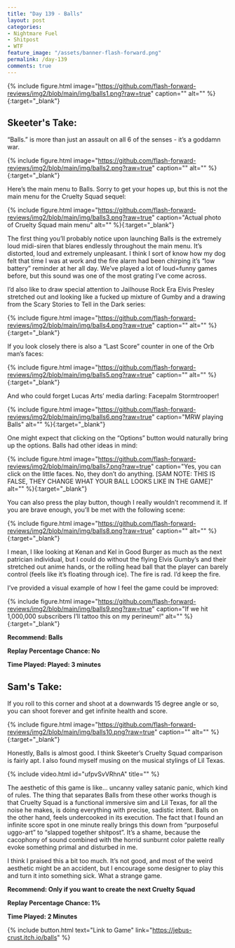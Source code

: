 ```yaml
---
title: "Day 139 - Balls"
layout: post
categories:
- Nightmare Fuel
- Shitpost
- WTF
feature_image: "/assets/banner-flash-forward.png"
permalink: /day-139
comments: true
---
```


{% include figure.html image="https://github.com/flash-forward-reviews/img2/blob/main/img/balls1.png?raw=true" caption="" alt="" %}{:target="_blank"}

## Skeeter's Take:

“Balls.” is more than just an assault on all 6 of the senses - it’s a goddamn war.

{% include figure.html image="https://github.com/flash-forward-reviews/img2/blob/main/img/balls2.png?raw=true" caption="" alt="" %}{:target="_blank"}

Here’s the main menu to Balls. Sorry to get your hopes up, but this is not the main menu for the Cruelty Squad sequel:

{% include figure.html image="https://github.com/flash-forward-reviews/img2/blob/main/img/balls3.png?raw=true" caption="Actual photo of Cruelty Squad main menu" alt="" %}{:target="_blank"}

The first thing you’ll probably notice upon launching Balls is the extremely loud midi-siren that blares endlessly throughout the main menu. It’s distorted, loud and extremely unpleasant. I think I sort of know how my dog felt that time I was at work and the fire alarm had been chirping it’s “low battery” reminder at her all day. We’ve played a lot of loud=funny games before, but this sound was one of the most grating I’ve come across. 

I’d also like to draw special attention to Jailhouse Rock Era Elvis Presley stretched out and looking like a fucked up mixture of Gumby and a drawing from the Scary Stories to Tell in the Dark series:

{% include figure.html image="https://github.com/flash-forward-reviews/img2/blob/main/img/balls4.png?raw=true" caption="" alt="" %}{:target="_blank"}

If you look closely there is also a “Last Score” counter in one of the Orb man’s faces: 

{% include figure.html image="https://github.com/flash-forward-reviews/img2/blob/main/img/balls5.png?raw=true" caption="" alt="" %}{:target="_blank"}

And who could forget Lucas Arts’ media darling: Facepalm Stormtrooper!

{% include figure.html image="https://github.com/flash-forward-reviews/img2/blob/main/img/balls6.png?raw=true" caption="MRW playing Balls" alt="" %}{:target="_blank"}

One might expect that clicking on the “Options” button would naturally bring up the options. Balls had other ideas in mind: 

{% include figure.html image="https://github.com/flash-forward-reviews/img2/blob/main/img/balls7.png?raw=true" caption="Yes, you can click on the little faces. No, they don’t do anything. [SAM NOTE: THIS IS FALSE, THEY CHANGE WHAT YOUR BALL LOOKS LIKE IN THE GAME]" alt="" %}{:target="_blank"}

You can also press the play button, though I really wouldn’t recommend it. If you are brave enough, you’ll be met with the following scene: 

{% include figure.html image="https://github.com/flash-forward-reviews/img2/blob/main/img/balls8.png?raw=true" caption="" alt="" %}{:target="_blank"}

I mean, I like looking at Kenan and Kel in Good Burger as much as the next patrician individual, but I could do without the flying Elvis Gumby’s and their stretched out anime hands, or the rolling head ball that the player can barely control (feels like it’s floating through ice). The fire is rad. I’d keep the fire. 

I’ve provided a visual example of how I feel the game could be improved:  

{% include figure.html image="https://github.com/flash-forward-reviews/img2/blob/main/img/balls9.png?raw=true" caption="If we hit 1,000,000 subscribers I’ll tattoo this on my perineum!" alt="" %}{:target="_blank"}

**Recommend: Balls**

**Replay Percentage Chance: No**

**Time Played: Played: 3 minutes**

## Sam's Take:

If you roll to this corner and shoot at a downwards 15 degree angle or so, you can shoot forever and get infinite health and score.

{% include figure.html image="https://github.com/flash-forward-reviews/img2/blob/main/img/balls10.png?raw=true" caption="" alt="" %}{:target="_blank"}

Honestly, Balls is almost good. I think Skeeter’s Cruelty Squad comparison is fairly apt. I also found myself musing on the musical stylings of Lil Texas.

{% include video.html id="ufpvSvVRhnA" title="" %}

The aesthetic of this game is like... uncanny valley satanic panic, which kind of rules. The thing that separates Balls from these other works though is that Cruelty Squad is a functional immersive sim and Lil Texas, for all the noise he makes, is doing everything with precise, sadistic intent. Balls on the other hand, feels undercooked in its execution. The fact that I found an infinite score spot in one minute really brings this down from “purposeful uggo-art” to “slapped together shitpost”. It’s a shame, because the cacophony of sound combined with the horrid sunburnt color palette really evoke something primal and disturbed in me.

I think I praised this a bit too much. It’s not good, and most of the weird aesthetic might be an accident, but I encourage some designer to play this and turn it into something sick. What a strange game.

**Recommend: Only if you want to create the next Cruelty Squad**

**Replay Percentage Chance: 1%**

**Time Played: 2 Minutes**

{% include button.html text="Link to Game" link="https://jebus-crust.itch.io/balls" %}